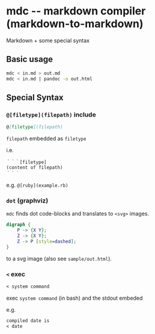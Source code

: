 # mdc -- markdown compiler (markdown-to-markdown)

Markdown + some special syntax

## Basic usage

```bash
mdc < in.md > out.md
mdc < in.md | pandoc -o out.html
```

## Special Syntax

### `@[filetype](filepath)` include

```markdown
@[filetype](filepath)
```

`filepath` embedded as `filetype`

i.e.

```
｀｀｀[filetype]
(content of filepath)
｀｀｀
```

e.g. `@[ruby](example.rb)`

### `dot` (graphviz)

`mdc` finds dot code-blocks and translates to `<svg>` images.

```dot
digraph {
    P -> {X Y};
    Z -> {X Y};
    Z -> P [style=dashed];
}
```

to a svg image (also see `sample/out.html`).

### `<` exec

```markdown
< system command
```

exec `system command` (in bash) and the stdout embeded

e.g.

```markdown
compiled date is
< date
```

